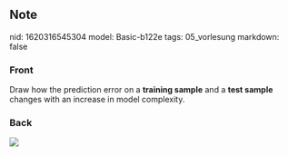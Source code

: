 ## Note
nid: 1620316545304
model: Basic-b122e
tags: 05_vorlesung
markdown: false

### Front
Draw how the prediction error on a <b>training sample</b> and a
<b>test sample</b> changes with an increase in model complexity.

### Back
<img src="paste-3b2174b23dafb49bf4ce227da63f0acf7434742b.jpg">
